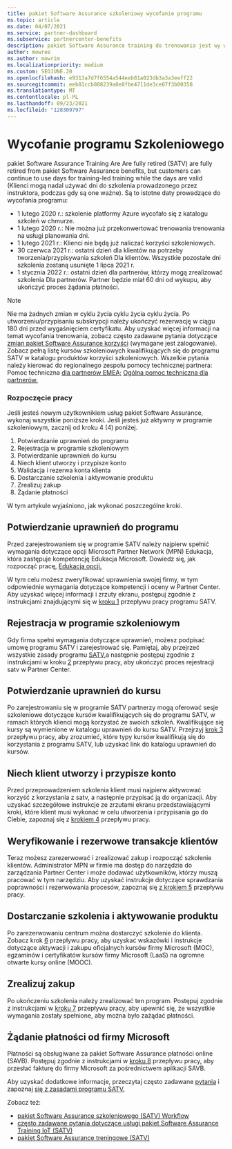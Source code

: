 ```yaml
---
title: pakiet Software Assurance szkoleniowy wycofanie programu
ms.topic: article
ms.date: 04/07/2021
ms.service: partner-dashboard
ms.subservice: partnercenter-benefits
description: pakiet Software Assurance training do trenowania jest wy wycofany.
author: mowree
ms.author: mowrim
ms.localizationpriority: medium
ms.custom: SEOJUNE.20
ms.openlocfilehash: e9313a7d7f6554a544eeb81a023db3a3a3eeff22
ms.sourcegitcommit: eeb81ccb888239a0e8fbe4711de3ce07f3b00358
ms.translationtype: MT
ms.contentlocale: pl-PL
ms.lasthandoff: 09/23/2021
ms.locfileid: "128309797"
---
```

# <a name="training-vouchers-program-retirement"></a>Wycofanie programu Szkoleniowego

pakiet Software Assurance Training Are Are fully retired (SATV) are fully retired from pakiet Software Assurance benefits, but customers can continue to use days for training-led training while the days are valid (Klienci mogą nadal używać dni do szkolenia prowadzonego przez instruktora, podczas gdy są one ważne). Są to istotne daty prowadzące do wycofania programu: 

- 1 lutego 2020 r.: szkolenie platformy Azure wycofało się z katalogu szkoleń w chmurze.
- 1 lutego 2020 r.: Nie można już przekonwertować trenowania trenowania na usługi planowania dni.  
- 1 lutego 2021 r.: Klienci nie będą już naliczać korzyści szkoleniowych. 
- 30 czerwca 2021 r.: ostatni dzień dla klientów na potrzeby tworzenia/przypisywania szkoleń Dla klientów. Wszystkie pozostałe dni szkolenia zostaną usunięte 1 lipca 2021 r.
- 1 stycznia 2022 r.: ostatni dzień dla partnerów, którzy mogą zrealizować szkolenia Dla partnerów. Partner będzie miał 60 dni od wykupu, aby ukończyć proces żądania płatności.  

>[!NOTE]
>Nie ma żadnych zmian w cyklu życia cyklu życia cyklu życia. Po utworzeniu/przypisaniu subskrypcji należy ukończyć rezerwację w ciągu 180 dni przed wygaśnięciem certyfikatu.  Aby uzyskać więcej informacji na temat wycofania trenowania, zobacz często zadawane pytania dotyczące [zmian pakiet Software Assurance korzyści](https://partner.microsoft.com/resources/collection/software-assurance-benefit-changes#/) (wymagane jest zalogowanie).  Zobacz pełną listę kursów szkoleniowych kwalifikujących się do programu SATV w katalogu produktów korzyści szkoleniowych. Wszelkie pytania należy kierować do regionalnego zespołu pomocy technicznej partnera: Pomoc techniczna [dla partnerów EMEA;](mailto:savoucher@msdirectservices.com) [Ogólna pomoc techniczna dla partnerów.](https://partner.microsoft.com/dashboard/support/servicerequests)



### <a name="get-started"></a>Rozpoczęcie pracy

Jeśli jesteś nowym użytkownikiem usług pakiet Software Assurance, wykonaj wszystkie poniższe kroki. Jeśli jesteś już aktywny w programie szkoleniowym, zacznij od kroku 4 (4) poniżej. 

1. Potwierdzanie uprawnień do programu
2. Rejestracja w programie szkoleniowym
3. Potwierdzanie uprawnień do kursu
4. Niech klient utworzy i przypisze konto
5. Walidacja i rezerwa konta klienta
6. Dostarczanie szkolenia i aktywowanie produktu
7. Zrealizuj zakup
8. Żądanie płatności

W tym artykule wyjaśniono, jak wykonać poszczególne kroki.

## <a name="confirm-program-eligibility"></a>Potwierdzanie uprawnień do programu

Przed zarejestrowaniem się w programie SATV należy najpierw spełnić wymagania dotyczące opcji Microsoft Partner Network (MPN) Edukacja, która zastępuje kompetencję Edukacja Microsoft. Dowiedz się, jak rozpocząć pracę, [Edukacja opcji.](https://partner.microsoft.com/membership/learning-partners)

W tym celu możesz zweryfikować uprawnienia swojej firmy, w tym odpowiednie wymagania dotyczące kompetencji i oceny w Partner Center. Aby uzyskać więcej informacji i zrzuty ekranu, postępuj zgodnie z instrukcjami znajdującymi się w [kroku 1](https://query.prod.cms.rt.microsoft.com/cms/api/am/binary/RE4s3bB) przepływu pracy programu SATV.

## <a name="enroll-in-the-training-program"></a>Rejestracja w programie szkoleniowym

Gdy firma spełni wymagania dotyczące uprawnień, możesz podpisać umowę programu SATV i zarejestrować się. Pamiętaj, aby przejrzeć wszystkie zasady programu [SATV,](https://query.prod.cms.rt.microsoft.com/cms/api/am/binary/RE3koEP)a następnie postępuj zgodnie z instrukcjami w kroku [2](https://query.prod.cms.rt.microsoft.com/cms/api/am/binary/RE4s3bB) przepływu pracy, aby ukończyć proces rejestracji satv w Partner Center.


## <a name="confirm-course-eligibility"></a>Potwierdzanie uprawnień do kursu
Po zarejestrowaniu się w programie SATV partnerzy mogą oferować sesje szkoleniowe dotyczące kursów kwalifikujących się do programu SATV, w ramach których klienci mogą korzystać ze swoich szkoleń. Kwalifikujące się kursy są wymienione w katalogu uprawnień do kursu SATV. Przejrzyj [krok 3](https://query.prod.cms.rt.microsoft.com/cms/api/am/binary/RE4s3bB) przepływu pracy, aby zrozumieć, które typy kursów kwalifikują się do korzystania z programu SATV, lub uzyskać link do katalogu uprawnień do kursów.

## <a name="have-customer-create-and-assign-voucher"></a>Niech klient utworzy i przypisze konto

Przed przeprowadzeniem szkolenia klient musi najpierw aktywować korzyść z korzystania z satv, a następnie przypisać ją do organizacji. Aby uzyskać szczegółowe instrukcje ze zrzutami ekranu przedstawiającymi kroki, które klient musi wykonać w celu utworzenia i przypisania go do Ciebie, zapoznaj się z [krokiem 4](https://query.prod.cms.rt.microsoft.com/cms/api/am/binary/RE4s3bB) przepływu pracy.

## <a name="validate-and-reserve-customer-vouchers"></a>Weryfikowanie i rezerwowe transakcje klientów

Teraz możesz zarezerwować i zrealizować zakup i rozpocząć szkolenie klientów. Administrator MPN w firmie ma dostęp do narzędzia do zarządzania Partner Center i może dodawać użytkowników, którzy muszą pracować w tym narzędziu. Aby uzyskać instrukcje dotyczące sprawdzania poprawności i rezerwowania procesów, zapoznaj się [z krokiem 5](https://query.prod.cms.rt.microsoft.com/cms/api/am/binary/RE4s3bB) przepływu pracy.

## <a name="deliver-training-and-activate-product"></a>Dostarczanie szkolenia i aktywowanie produktu

Po zarezerwowaniu centrum można dostarczyć szkolenie do klienta. Zobacz krok [6](https://query.prod.cms.rt.microsoft.com/cms/api/am/binary/RE4s3bB) przepływu pracy, aby uzyskać wskazówki i instrukcje dotyczące aktywacji i zakupu oficjalnych kursów firmy Microsoft (MOC), egzaminów i certyfikatów kursów firmy Microsoft (LaaS) na ogromne otwarte kursy online (MOOC).

## <a name="redeem-voucher"></a>Zrealizuj zakup

Po ukończeniu szkolenia należy zrealizować ten program. Postępuj zgodnie z instrukcjami w [kroku 7](https://query.prod.cms.rt.microsoft.com/cms/api/am/binary/RE4s3bB) przepływu pracy, aby upewnić się, że wszystkie wymagania zostały spełnione, aby można było zażądać płatności. 


## <a name="request-payment-from-microsoft"></a>Żądanie płatności od firmy Microsoft

Płatności są obsługiwane za pakiet Software Assurance płatności online (SAVB). Postępuj zgodnie z instrukcjami w [kroku 8](https://query.prod.cms.rt.microsoft.com/cms/api/am/binary/RE4s3bB) przepływu pracy, aby przesłać fakturę do firmy Microsoft za pośrednictwem aplikacji SAVB. 

Aby uzyskać dodatkowe informacje, przeczytaj często zadawane [pytania](https://query.prod.cms.rt.microsoft.com/cms/api/am/binary/RE3kz5o) i zapoznaj [się z zasadami programu SATV.](https://query.prod.cms.rt.microsoft.com/cms/api/am/binary/RE3koEP)

Zobacz też:

- [pakiet Software Assurance szkoleniowego (SATV) Workflow](https://query.prod.cms.rt.microsoft.com/cms/api/am/binary/RE4s3bB)
- [często zadawane pytania dotyczące usługi pakiet Software Assurance Training IoT (SATV)](https://query.prod.cms.rt.microsoft.com/cms/api/am/binary/RE3kz5o)
- [pakiet Software Assurance treningowe (SATV)](https://query.prod.cms.rt.microsoft.com/cms/api/am/binary/RE3koEP)
